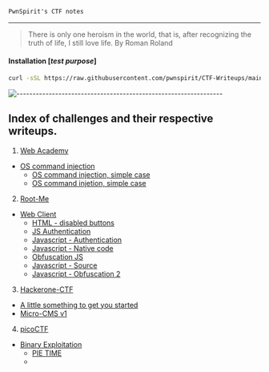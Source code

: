 ```nix
PwnSpirit's CTF notes
```
----

> There is only one heroism in the world, that is, after recognizing the truth of life, I still love life. By Roman Roland

#### Installation [***test purpose***]
```sh
curl -sSL https://raw.githubusercontent.com/pwnspirit/CTF-Writeups/main/install.sh | bash
```

![----------------------------------------------------------------](https://raw.githubusercontent.com/andreasbm/readme/master/assets/lines/aqua.png)


## Index of challenges and their respective writeups.

1. [Web Academy](https://portswigger.net/web-security)
* [OS command injection](https://portswigger.net/web-security/all-labs#os-command-injection)
    * [OS command injection, simple case](https://github.com/pwnspirit/CTF-Writeups/blob/main/Web%20Security/OS%20command%20injection/OS%20command%20injection%2C%20simple%20case/readme.md)
    * [OS command injetion, simple case](./Web\Security/OS\command\injection/OS\command\injection,\simple\case/readme.md)

2. [Root-Me](https://www.root-me.org/)
* [Web Client](https://www.root-me.org/en/Challenges/Web-Client/)
  * [HTML - disabled buttons](https://github.com/pwnspirit/CTF-Writeups/blob/main/rootme/WEB_CLIENT/HTML_disabled_buttons/readme.md)
  * [JS Authentication](https://github.com/pwnspirit/CTF-Writeups/blob/main/rootme/WEB_CLIENT/JS_Authentication/readme.md)
  * [Javascript - Authentication](https://github.com/pwnspirit/CTF-Writeups/blob/main/rootme/WEB_CLIENT/Javascript_Authentication/readme.md)
  * [Javascript - Native code](https://github.com/pwnspirit/CTF-Writeups/blob/main/rootme/WEB_CLIENT/Javascript_Native_code/readme.md)
  * [Obfuscation JS](https://github.com/pwnspirit/CTF-Writeups/blob/main/rootme/WEB_CLIENT/Obfuscation_JS/readme.md)
  * [Javascript - Source](https://github.com/pwnspirit/CTF-Writeups/blob/main/rootme/WEB_CLIENT/Javascript_Source/readme.md)
  * [Javascript - Obfuscation 2](https://github.com/pwnspirit/CTF-Writeups/blob/main/rootme/WEB_CLIENT/Javascript_Obfuscation_2/readme.md)



3. [Hackerone-CTF](https://ctf.hacker101.com/)
  * [A little something to get you started](https://github.com/pwnspirit/CTF-Writeups/blob/main/hacker101/get-started/readme.md)
  * [Micro-CMS v1](https://github.com/pwnspirit/CTF-Writeups/blob/main/hacker101/Micro-CMSv1/readme.md)

4. [picoCTF](https://picoctf.org/)
  * [Binary Exploitation](https://csea-iitb.github.io/IITBreachers-wiki/2020/07/23/Binary-Exploitation.html)
      * [PIE TIME](https://github.com/pwnspirit/CTF-Writeups/blob/main/picoCTF/pwn/PIE_TIME/readme.md)
      * 


